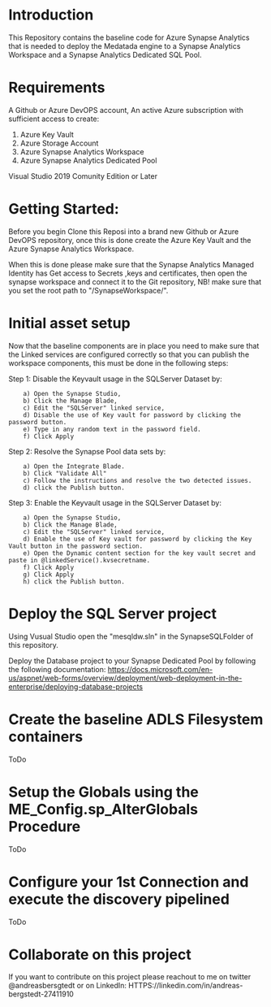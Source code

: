 # Introduction 
This Repository contains the baseline code for Azure Synapse Analytics that is needed to deploy the Medatada engine to a 
Synapse Analytics Workspace and a Synapse Analytics Dedicated SQL Pool.


# Requirements
A Github or Azure DevOPS account,
An active Azure subscription with sufficient access to create:

1.	Azure Key Vault
2.	Azure Storage Account
3.	Azure Synapse Analytics Workspace
4.	Azure Synapse Analytics Dedicated Pool

Visual Studio 2019 Comunity Edition or Later

# Getting Started:

Before you begin Clone this Reposi into a brand new Github or Azure DevOPS repository,
once this is done create the Azure Key Vault and the Azure Synapse Analytics Workspace.

When this is done please make sure that the Synapse Analytics Managed Identity has Get access to Secrets ,keys and certificates,
then open the synapse workspace and connect it to the Git repository,
NB! make sure that you set the root path to "/SynapseWorkspace/".


# Initial asset setup

Now that the baseline components are in place you need to make sure that the Linked services are configured correctly so that you can publish
the workspace components, this must be done in the following steps:

Step 1: Disable the Keyvault usage in the SQLServer Dataset by:

        a) Open the Synapse Studio, 
        b) Click the Manage Blade, 
        c) Edit the "SQLServer" linked service,
        d) Disable the use of Key vault for password by clicking the password button.
        e) Type in any random text in the password field.
        f) Click Apply

Step 2: Resolve the Synapse Pool data sets by:

        a) Open the Integrate Blade.
        b) Click "Validate All"
        c) Follow the instructions and resolve the two detected issues.
        d) click the Publish button.

Step 3: Enable the Keyvault usage in the SQLServer Dataset by:

        a) Open the Synapse Studio, 
        b) Click the Manage Blade, 
        c) Edit the "SQLServer" linked service,
        d) Enable the use of Key vault for password by clicking the Key Vault button in the password section.
        e) Open the Dynamic content section for the key vault secret and paste in @linkedService().kvsecretname.
        f) Click Apply
        g) Click Apply
        h) click the Publish button.

# Deploy the SQL Server project

Using Vusual Studio open the "mesqldw.sln" in the SynapseSQLFolder of this repository.

Deploy the Database project to your Synapse Dedicated Pool by following the following documentation:
https://docs.microsoft.com/en-us/aspnet/web-forms/overview/deployment/web-deployment-in-the-enterprise/deploying-database-projects



# Create the baseline ADLS Filesystem containers

ToDo


# Setup the Globals using the ME_Config.sp_AlterGlobals Procedure

ToDo


# Configure your 1st Connection and execute the discovery pipelined

ToDo






# Collaborate on this project

If you want to contribute on this project please reachout to me on twitter @andreasbersgtedt
or on LinkedIn: HTTPS://linkedin.com/in/andreas-bergstedt-27411910
